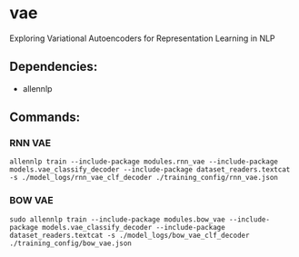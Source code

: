 # vae
Exploring Variational Autoencoders for Representation Learning in NLP

## Dependencies:

* allennlp


## Commands:

### RNN VAE

```allennlp train --include-package modules.rnn_vae --include-package models.vae_classify_decoder --include-package dataset_readers.textcat -s ./model_logs/rnn_vae_clf_decoder ./training_config/rnn_vae.json```

### BOW VAE
```sudo allennlp train --include-package modules.bow_vae --include-package models.vae_classify_decoder --include-package dataset_readers.textcat -s ./model_logs/bow_vae_clf_decoder ./training_config/bow_vae.json```
